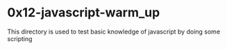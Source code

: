 # 0x12-javascript-warm_up
This directory is used to test basic knowledge of javascript by doing some scripting
